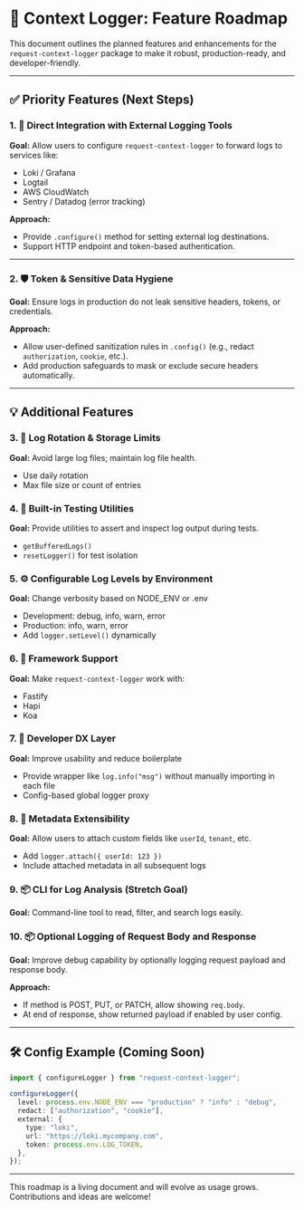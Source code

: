 # 🚀 Context Logger: Feature Roadmap

This document outlines the planned features and enhancements for the `request-context-logger` package to make it robust, production-ready, and developer-friendly.

---

## ✅ Priority Features (Next Steps)

### 1. 🔗 Direct Integration with External Logging Tools

**Goal:** Allow users to configure `request-context-logger` to forward logs to services like:

- Loki / Grafana
- Logtail
- AWS CloudWatch
- Sentry / Datadog (error tracking)

**Approach:**

- Provide `.configure()` method for setting external log destinations.
- Support HTTP endpoint and token-based authentication.

---

### 2. 🛡️ Token & Sensitive Data Hygiene

**Goal:** Ensure logs in production do not leak sensitive headers, tokens, or credentials.

**Approach:**

- Allow user-defined sanitization rules in `.config()` (e.g., redact `authorization`, `cookie`, etc.).
- Add production safeguards to mask or exclude secure headers automatically.

---

## 💡 Additional Features

### 3. 🔁 Log Rotation & Storage Limits

**Goal:** Avoid large log files; maintain log file health.

- Use daily rotation
- Max file size or count of entries

### 4. 🧪 Built-in Testing Utilities

**Goal:** Provide utilities to assert and inspect log output during tests.

- `getBufferedLogs()`
- `resetLogger()` for test isolation

### 5. ⚙️ Configurable Log Levels by Environment

**Goal:** Change verbosity based on NODE_ENV or .env

- Development: debug, info, warn, error
- Production: info, warn, error
- Add `logger.setLevel()` dynamically

### 6. 🧰 Framework Support

**Goal:** Make `request-context-logger` work with:

- Fastify
- Hapi
- Koa

### 7. 💬 Developer DX Layer

**Goal:** Improve usability and reduce boilerplate

- Provide wrapper like `log.info("msg")` without manually importing in each file
- Config-based global logger proxy

### 8. 📂 Metadata Extensibility

**Goal:** Allow users to attach custom fields like `userId`, `tenant`, etc.

- Add `logger.attach({ userId: 123 })`
- Include attached metadata in all subsequent logs

### 9. 📦 CLI for Log Analysis (Stretch Goal)

**Goal:** Command-line tool to read, filter, and search logs easily.

### 10. 📦 Optional Logging of Request Body and Response

**Goal:** Improve debug capability by optionally logging request payload and response body.

**Approach:**

- If method is POST, PUT, or PATCH, allow showing `req.body`.
- At end of response, show returned payload if enabled by user config.

---

## 🛠 Config Example (Coming Soon)

```ts
import { configureLogger } from "request-context-logger";

configureLogger({
  level: process.env.NODE_ENV === "production" ? "info" : "debug",
  redact: ["authorization", "cookie"],
  external: {
    type: "loki",
    url: "https://loki.mycompany.com",
    token: process.env.LOG_TOKEN,
  },
});
```

---

This roadmap is a living document and will evolve as usage grows. Contributions and ideas are welcome!
